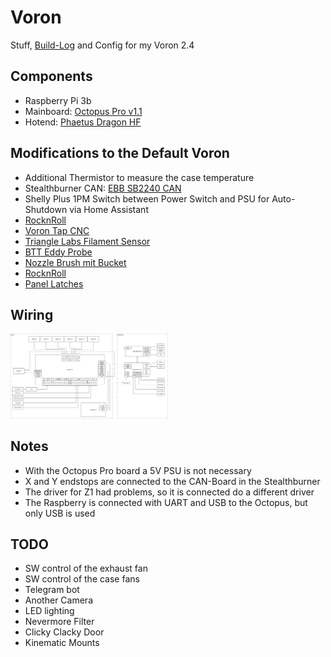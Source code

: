 # Voron

Stuff, [Build-Log](BuildLog.md) and Config for my Voron 2.4

## Components

- Raspberry Pi 3b
- Mainboard: [Octopus Pro v1.1](https://biqu.equipment/products/bigtreetech-octopus-pro-v1-0-chip-f446)
- Hotend: [Phaetus Dragon HF](https://www.phaetus.com/products/dragon-hotend-hf)

## Modifications to the Default Voron

- Additional Thermistor to measure the case temperature
- Stealthburner CAN: [EBB SB2240 CAN](https://biqu.equipment/products/bigtreetech-ebb-sb2209-can-v1-0?variant=40214282731618)
- Shelly Plus 1PM Switch between Power Switch and PSU for Auto-Shutdown via Home Assistant
- [RocknRoll](https://github.com/VoronDesign/VoronUsers/tree/main/printer_mods/RockNLol/RockNRoll)
- [Voron Tap CNC](https://www.chaoticlab.com/products/cnc-voron-tap?variant=40494842675298)
- [Triangle Labs Filament Sensor](https://www.trianglelab.net/products/sensors?VariantsId=10607)
- [BTT Eddy Probe](https://biqu.equipment/products/bigtreetech-eddy)
- [Nozzle Brush mit Bucket](https://www.printables.com/model/201999-nozzle-scrubber-with-a-little-bucket-for-voron-24?lang=de)
- [RocknRoll](https://github.com/VoronDesign/VoronUsers/tree/main/printer_mods/RockNLol/RockNRoll)
- [Panel Latches](https://github.com/richardjm/voron-parts/tree/main/voron-2.4/FilamentLatch)

## Wiring

<img src="wiring.png" width="50%" height="50%">

## Notes

- With the Octopus Pro board a 5V PSU is not necessary
- X and Y endstops are connected to the CAN-Board in the Stealthburner
- The driver for Z1 had problems, so it is connected do a different driver
- The Raspberry is connected with UART and USB to the Octopus, but only USB is used

## TODO

- SW control of the exhaust fan
- SW control of the case fans
- Telegram bot
- Another Camera
- LED lighting
- Nevermore Filter
- Clicky Clacky Door
- Kinematic Mounts
